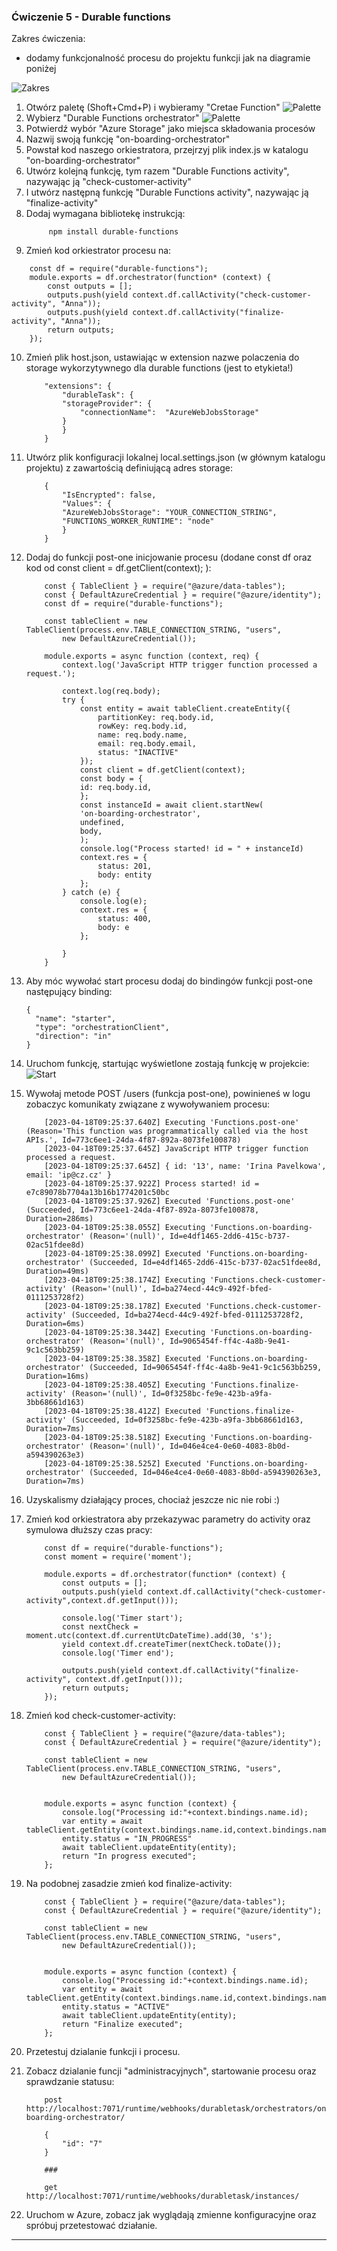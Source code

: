 ### Ćwiczenie 5 - Durable functions

Zakres ćwiczenia:
- dodamy funkcjonalność procesu do projektu funkcji jak na diagramie poniżej

![Zakres](images/functions/ex5/AFS-Durable.drawio.png)


1. Otwórz paletę (Shoft+Cmd+P) i wybieramy "Cretae Function"
   ![Palette](images/functions/ex5/create-function.png)
2. Wybierz "Durable Functions orchestrator"
   ![Palette](images/functions/ex5/choose-function-type.png)
3. Potwierdź wybór "Azure Storage" jako miejsca składowania procesów
4. Nazwij swoją funkcję "on-boarding-orchestrator"
5. Powstał kod naszego orkiestratora, przejrzyj plik index.js w katalogu "on-boarding-orchestrator"
6. Utwórz kolejną funkcję, tym razem "Durable Functions activity", nazywając ją "check-customer-activity"
7. I utwórz następną funkcję "Durable Functions activity", nazywając ją "finalize-activity"
8. Dodaj wymagana bibliotekę instrukcją:
   ```
        npm install durable-functions
   ```
9.  Zmień kod orkiestrator procesu na:
   ```
       const df = require("durable-functions");
       module.exports = df.orchestrator(function* (context) {
           const outputs = [];
           outputs.push(yield context.df.callActivity("check-customer-activity", "Anna"));
           outputs.push(yield context.df.callActivity("finalize-activity", "Anna"));
           return outputs;
       });
   ```
10. Zmień plik host.json, ustawiając w extension nazwe polaczenia do storage wykorzytywnego dla durable functions (jest to etykieta!)
    ```
        "extensions": {
            "durableTask": {
            "storageProvider": {
                "connectionName":  "AzureWebJobsStorage"
            }
            }
        }
    ```
11. Utwórz plik konfiguracji lokalnej local.settings.json (w głównym katalogu projektu) z zawartością definiującą adres storage:
    ```
        {
            "IsEncrypted": false,
            "Values": {
            "AzureWebJobsStorage": "YOUR_CONNECTION_STRING",
            "FUNCTIONS_WORKER_RUNTIME": "node"
            }
        }
    ```
12. Dodaj do funkcji post-one inicjowanie procesu (dodane const df oraz kod od const client = df.getClient(context); ):
    ```
        const { TableClient } = require("@azure/data-tables");
        const { DefaultAzureCredential } = require("@azure/identity");
        const df = require("durable-functions");

        const tableClient = new TableClient(process.env.TABLE_CONNECTION_STRING, "users",
            new DefaultAzureCredential());

        module.exports = async function (context, req) {
            context.log('JavaScript HTTP trigger function processed a request.');

            context.log(req.body);
            try {
                const entity = await tableClient.createEntity({
                    partitionKey: req.body.id,
                    rowKey: req.body.id,
                    name: req.body.name,
                    email: req.body.email,
                    status: "INACTIVE"
                });
                const client = df.getClient(context);
                const body = {
                id: req.body.id,
                };
                const instanceId = await client.startNew(
                'on-boarding-orchestrator',
                undefined,
                body,
                );
                console.log("Process started! id = " + instanceId)
                context.res = {
                    status: 201,
                    body: entity
                };
            } catch (e) {
                console.log(e);
                context.res = {
                    status: 400,
                    body: e
                };

            }
        }
    ```
13. Aby móc wywołać start procesu dodaj do bindingów funkcji post-one następujący binding:
    ```
    {
      "name": "starter",
      "type": "orchestrationClient",
      "direction": "in"
    }
    ```
14. Uruchom funkcję, startując wyświetlone zostają funkcję w projekcie:
     ![Start](images/functions/ex5/function-started.png)

15. Wywołaj metode POST /users (funkcja post-one), powinieneś w logu zobaczyc komunikaty związane z wywoływaniem procesu:
    ```
        [2023-04-18T09:25:37.640Z] Executing 'Functions.post-one' (Reason='This function was programmatically called via the host APIs.', Id=773c6ee1-24da-4f87-892a-8073fe100878)
        [2023-04-18T09:25:37.645Z] JavaScript HTTP trigger function processed a request.
        [2023-04-18T09:25:37.645Z] { id: '13', name: 'Irina Pavelkowa', email: 'ip@cz.cz' }
        [2023-04-18T09:25:37.922Z] Process started! id = e7c89078b7704a13b16b1774201c50bc
        [2023-04-18T09:25:37.926Z] Executed 'Functions.post-one' (Succeeded, Id=773c6ee1-24da-4f87-892a-8073fe100878, Duration=286ms)
        [2023-04-18T09:25:38.055Z] Executing 'Functions.on-boarding-orchestrator' (Reason='(null)', Id=e4df1465-2dd6-415c-b737-02ac51fdee8d)
        [2023-04-18T09:25:38.099Z] Executed 'Functions.on-boarding-orchestrator' (Succeeded, Id=e4df1465-2dd6-415c-b737-02ac51fdee8d, Duration=49ms)
        [2023-04-18T09:25:38.174Z] Executing 'Functions.check-customer-activity' (Reason='(null)', Id=ba274ecd-44c9-492f-bfed-0111253728f2)
        [2023-04-18T09:25:38.178Z] Executed 'Functions.check-customer-activity' (Succeeded, Id=ba274ecd-44c9-492f-bfed-0111253728f2, Duration=6ms)
        [2023-04-18T09:25:38.344Z] Executing 'Functions.on-boarding-orchestrator' (Reason='(null)', Id=9065454f-ff4c-4a8b-9e41-9c1c563bb259)
        [2023-04-18T09:25:38.358Z] Executed 'Functions.on-boarding-orchestrator' (Succeeded, Id=9065454f-ff4c-4a8b-9e41-9c1c563bb259, Duration=16ms)
        [2023-04-18T09:25:38.405Z] Executing 'Functions.finalize-activity' (Reason='(null)', Id=0f3258bc-fe9e-423b-a9fa-3bb68661d163)
        [2023-04-18T09:25:38.412Z] Executed 'Functions.finalize-activity' (Succeeded, Id=0f3258bc-fe9e-423b-a9fa-3bb68661d163, Duration=7ms)
        [2023-04-18T09:25:38.518Z] Executing 'Functions.on-boarding-orchestrator' (Reason='(null)', Id=046e4ce4-0e60-4083-8b0d-a594390263e3)
        [2023-04-18T09:25:38.525Z] Executed 'Functions.on-boarding-orchestrator' (Succeeded, Id=046e4ce4-0e60-4083-8b0d-a594390263e3, Duration=7ms)
    ```
16. Uzyskalismy działający proces, chociaż jeszcze nic nie robi :)
17. Zmień kod orkiestratora aby przekazywac parametry do activity oraz symulowa dłuższy czas pracy:
    ```
        const df = require("durable-functions");
        const moment = require('moment');

        module.exports = df.orchestrator(function* (context) {
            const outputs = [];
            outputs.push(yield context.df.callActivity("check-customer-activity",context.df.getInput()));
            
            console.log('Timer start');
            const nextCheck = moment.utc(context.df.currentUtcDateTime).add(30, 's');
            yield context.df.createTimer(nextCheck.toDate());
            console.log('Timer end');
            
            outputs.push(yield context.df.callActivity("finalize-activity", context.df.getInput()));
            return outputs;
        });
    ```

18. Zmień kod check-customer-activity:
    ```
        const { TableClient } = require("@azure/data-tables");
        const { DefaultAzureCredential } = require("@azure/identity");

        const tableClient = new TableClient(process.env.TABLE_CONNECTION_STRING, "users",
            new DefaultAzureCredential());


        module.exports = async function (context) {
            console.log("Processing id:"+context.bindings.name.id);
            var entity = await tableClient.getEntity(context.bindings.name.id,context.bindings.name.id);
            entity.status = "IN_PROGRESS"
            await tableClient.updateEntity(entity);
            return "In progress executed";
        };
    ```
20. Na podobnej zasadzie zmień kod finalize-activity:
    ```
        const { TableClient } = require("@azure/data-tables");
        const { DefaultAzureCredential } = require("@azure/identity");

        const tableClient = new TableClient(process.env.TABLE_CONNECTION_STRING, "users",
            new DefaultAzureCredential());


        module.exports = async function (context) {
            console.log("Processing id:"+context.bindings.name.id);
            var entity = await tableClient.getEntity(context.bindings.name.id,context.bindings.name.id);
            entity.status = "ACTIVE"
            await tableClient.updateEntity(entity);
            return "Finalize executed";
        };
    ```

21. Przetestuj dzialanie funkcji i procesu.
22. Zobacz dzialanie funcji "administracyjnych", startowanie procesu oraz sprawdzanie statusu:
    ```
        post http://localhost:7071/runtime/webhooks/durabletask/orchestrators/on-boarding-orchestrator/

        {
            "id": "7"
        }

        ###

        get http://localhost:7071/runtime/webhooks/durabletask/instances/

    ```
23. Uruchom w Azure, zobacz jak wyglądają zmienne konfiguracyjne oraz spróbuj przetestować działanie.


---
